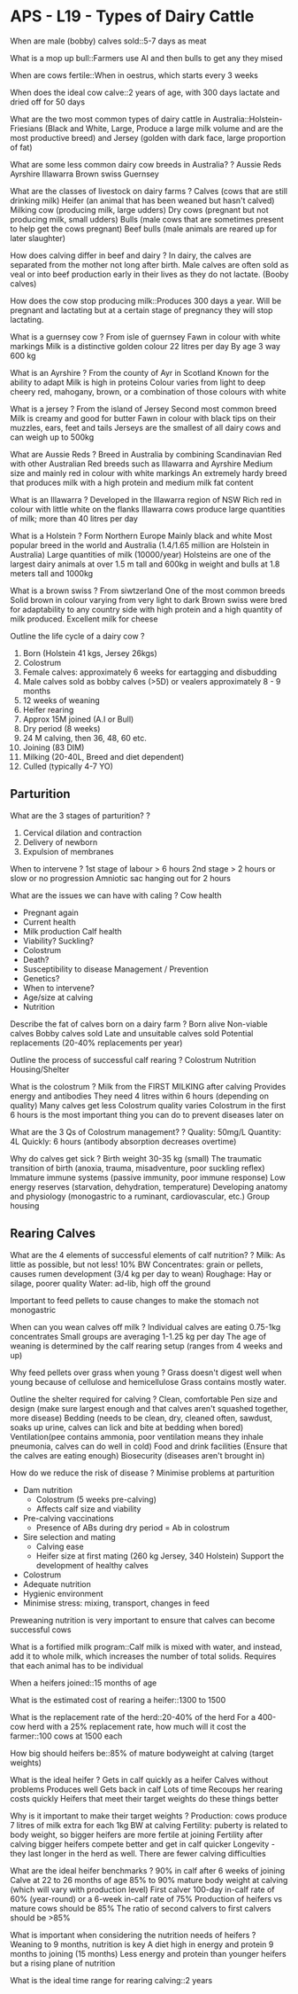 # APS - L19 - Types of Dairy Cattle

When are male (bobby) calves sold::5-7 days as meat

What is a mop up bull::Farmers use AI and then bulls to get any they mised

When are cows fertile::When in oestrus, which starts every 3 weeks

When does the ideal cow calve::2 years of age, with 300 days lactate and dried off for 50 days

What are the two most common types of dairy cattle in Australia::Holstein-Friesians (Black and White, Large, Produce a large milk volume and are the most productive breed) and Jersey (golden with dark face, large proportion of fat)

What are some less common dairy cow breeds in Australia?
?
Aussie Reds
Ayrshire
Illawarra
Brown swiss
Guernsey

What are the classes of livestock on dairy farms
?
Calves (cows that are still drinking milk)
Heifer (an animal that has been weaned but hasn't calved)
Milking cow (producing milk, large udders)
Dry cows (pregnant but not producing milk, small udders)
Bulls (male cows that are sometimes present to help get the cows pregnant)
Beef bulls (male animals are reared up for later slaughter)

How does calving differ in beef and dairy
?
In dairy, the calves are separated from the mother not long after birth. Male calves are often sold as veal or into beef production early in their lives as they do not lactate. (Booby calves)

How does the cow stop producing milk::Produces 300 days a year. Will be pregnant and lactating but at a certain stage of pregnancy they will stop lactating. 

What is a guernsey cow
?
From isle of guernsey
Fawn in colour with white markings
Milk is a distinctive golden colour
22 litres per day
By age 3 way 600 kg

What is an Ayrshire
?
From the county of Ayr in Scotland
Known for the ability to adapt
Milk is high in proteins
Colour varies from light to deep cheery red, mahogany, brown, or a combination of those colours with white

What is a jersey
?
From the island of Jersey
Second most common breed
Milk is creamy and good for butter
Fawn in colour with black tips on their muzzles, ears, feet and tails
Jerseys are the smallest of all dairy cows and can weigh up to 500kg

What are Aussie Reds
?
Breed in Australia by combining Scandinavian Red with other Australian Red breeds such as Illawarra and Ayrshire
Medium size and mainly red in colour with white markings
An extremely hardy breed that produces milk with a high protein and medium milk fat content

What is an Illawarra
?
Developed in the Illawarra region of NSW
Rich red in colour with little white on the flanks
Illawarra cows produce large quantities of milk; more than 40 litres per day

What is a Holstein
?
Form Northern Europe
Mainly black and white
Most popular breed in the world and Australia (1.4/1.65 million are Holstein in Australia)
Large quantities of milk (10000/year)
Holsteins are one of the largest dairy animals at over 1.5 m tall and 600kg in weight and bulls at 1.8 meters tall and 1000kg

What is a brown swiss
?
From siwtzerland
One of the most common breeds
Solid brown in colour varying from very light to dark
Brown swiss were bred for adaptability to any country side with high protein and a high quantity of milk produced.
Excellent milk for cheese

Outline the life cycle of a dairy cow
?
1. Born (Holstein 41 kgs, Jersey 26kgs)
2. Colostrum
3. Female calves: approximately 6 weeks for eartagging and disbudding
4. Male calves sold as bobby calves (>5D) or vealers approximately 8 - 9 months
5. 12 weeks of weaning
6. Heifer rearing
7. Approx 15M joined (A.I or Bull)
8. Dry period (8 weeks)
9. 24 M calving, then 36, 48, 60 etc.
10. Joining (83 DIM)
11. Milking (20-40L, Breed and diet dependent)
12. Culled (typically 4-7 YO)

## Parturition

What are the 3 stages of parturition?
?
1. Cervical dilation and contraction
2. Delivery of newborn
3. Expulsion of membranes

When to intervene
?
1st stage of labour > 6 hours
2nd stage > 2 hours or slow or no progression
Amniotic sac hanging out for 2 hours

What are the issues we can have with caling
?
Cow health
- Pregnant again
- Current health
- Milk production
Calf health
- Viability? Suckling?
- Colostrum
- Death?
- Susceptibility to disease
Management / Prevention
- Genetics?
- When to intervene? 
- Age/size at calving
- Nutrition

Describe the fat of calves born on a dairy farm
?
Born alive
Non-viable calves
Bobby calves sold
Late and unsuitable calves sold
Potential replacements (20-40% replacements per year)

Outline the process of successful calf rearing
?
Colostrum
Nutrition
Housing/Shelter

What is the colostrum
?
Milk from the FIRST MILKING after calving
Provides energy and antibodies
They need 4 litres within 6 hours (depending on quality)
Many calves get less
Colostrum quality varies
Colostrum in the first 6 hours is the most important thing you can do to prevent diseases later on

What are the 3 Qs of Colostrum management?
?
Quality: 50mg/L
Quantity: 4L
Quickly: 6 hours (antibody absorption decreases overtime)

Why do calves get sick
?
Birth weight 30-35 kg (small)
The traumatic transition of birth (anoxia, trauma, misadventure, poor suckling reflex)
Immature immune systems (passive immunity, poor immune response)
Low energy reserves (starvation, dehydration, temperature)
Developing anatomy and physiology (monogastric to a ruminant, cardiovascular, etc.)
Group housing

## Rearing Calves

What are the 4 elements of successful elements of calf nutrition?
?
Milk: As little as possible, but not less! 10% BW
Concentrates: grain or pellets, causes rumen development (3/4 kg per day to wean)
Roughage: Hay or silage, poorer quality
Water: ad-lib, high off the ground

Important to feed pellets to cause changes to make the stomach not monogastric

When can you wean calves off milk
?
Individual calves are eating 0.75-1kg concentrates
Small groups are averaging 1-1.25 kg per day
The age of weaning is determined by the calf rearing setup (ranges from 4 weeks and up)

Why feed pellets over grass when young
?
Grass doesn't digest well when young because of cellulose and hemicellulose
Grass contains mostly water.

Outline the shelter required for calving
?
Clean, comfortable
Pen size and design (make sure largest enough and that calves aren't squashed together, more disease)
Bedding (needs to be clean, dry, cleaned often, sawdust, soaks up urine, calves can lick and bite at bedding when bored)
Ventilation(pee contains ammonia, poor ventilation means they inhale pneumonia, calves can do well in cold)
Food and drink facilities (Ensure that the calves are eating enough)
Biosecurity (diseases aren't brought in)

How do we reduce the risk of disease
?
Minimise problems at parturition
- Dam nutrition
  - Colostrum (5 weeks pre-calving)
  - Affects calf size and viability
- Pre-calving vaccinations
  - Presence of ABs during dry period = Ab in colostrum
- Sire selection and mating
  - Calving ease
  - Heifer size at first mating (260 kg Jersey, 340 Holstein)
Support the development of healthy calves
- Colostrum
- Adequate nutrition
- Hygienic environment
- Minimise stress: mixing, transport, changes in feed

Preweaning nutrition is very important to ensure that calves can become successful cows

What is a fortified milk program::Calf milk is mixed with water, and instead, add it to whole milk, which increases the number of total solids. Requires that each animal has to be individual

When a heifers joined::15 months of age

What is the estimated cost of rearing a heifer::1300 to 1500

What is the replacement rate of the herd::20-40% of the herd
For a 400-cow herd with a 25% replacement rate, how much will it cost the farmer::100 cows at 1500 each

How big should heifers be::85% of mature bodyweight at calving (target weights)

What is the ideal heifer
?
Gets in calf quickly as a heifer
Calves without problems
Produces well
Gets back in calf
Lots of time
Recoups her rearing costs quickly
Heifers that meet their target weights do these things better

Why is it important to make their target weights
?
Production: cows produce 7 litres of milk extra for each 1kg BW at calving
Fertility: puberty is related to body weight, so bigger heifers are more fertile at joining
Fertility after calving bigger heifers compete better and get in calf quicker
Longevity - they last longer in the herd as well. There are fewer calving difficulties

What are the ideal heifer benchmarks
?
90% in calf after 6 weeks of joining
Calve at 22 to 26 months of age
85% to 90% mature body weight at calving (which will vary with production level)
First calver 100-day in-calf rate of 60% (year-round) or a 6-week in-calf rate of 75%
Production of heifers vs mature cows should be 85%
The ratio of second calvers to first calvers should be >85%

What is important when considering the nutrition needs of heifers
?
Weaning to 9 months, nutrition is key
A diet high in energy and protein
9 months to joining (15 months)
Less energy and protein than younger heifers but a rising plane of nutrition

What is the ideal time range for rearing calving::2 years


